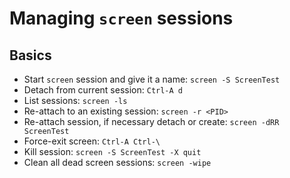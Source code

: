 # Managing `screen` sessions

## Basics

- Start `screen` session and give it a name: `screen -S ScreenTest`
- Detach from current session: `Ctrl-A d`
- List sessions: `screen -ls`
- Re-attach to an existing session: `screen -r <PID>`
- Re-attach session, if necessary detach or create: `screen -dRR ScreenTest`
- Force-exit screen: `Ctrl-A Ctrl-\`
- Kill session: `screen -S ScreenTest -X quit`
- Clean all dead screen sessions: `screen -wipe`
